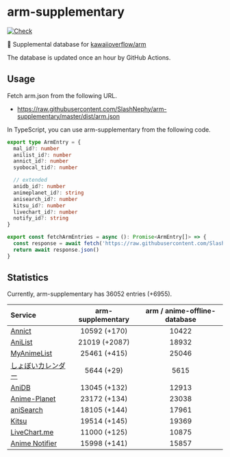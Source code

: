 # arm-supplementary

[![Check](https://github.com/SlashNephy/arm-supplementary/actions/workflows/check-node.yml/badge.svg)](https://github.com/SlashNephy/arm-supplementary/actions/workflows/check-node.yml)

💊 Supplemental database for [kawaiioverflow/arm](https://github.com/kawaiioverflow/arm)

The database is updated once an hour by GitHub Actions.

## Usage

Fetch arm.json from the following URL.

- https://raw.githubusercontent.com/SlashNephy/arm-supplementary/master/dist/arm.json

In TypeScript, you can use arm-supplementary from the following code.

```TypeScript
export type ArmEntry = {
  mal_id?: number
  anilist_id?: number
  annict_id?: number
  syobocal_tid?: number

  // extended
  anidb_id?: number
  animeplanet_id?: string
  anisearch_id?: number
  kitsu_id?: number
  livechart_id?: number
  notify_id?: string
}

export const fetchArmEntries = async (): Promise<ArmEntry[]> => {
  const response = await fetch('https://raw.githubusercontent.com/SlashNephy/arm-supplementary/master/dist/arm.json')
  return await response.json()
}
```

## Statistics

Currently, arm-supplementary has 36052 entries (+6955).

| Service                                     | arm-supplementary | arm / anime-offline-database |
| :------------------------------------------ | :---------------: | :--------------------------: |
| [Annict](https://annict.com)                |   10592 (+170)    |            10422             |
| [AniList](https://anilist.co)               |   21019 (+2087)   |            18932             |
| [MyAnimeList](https://myanimelist.net)      |   25461 (+415)    |            25046             |
| [しょぼいカレンダー](https://cal.syoboi.jp) |    5644 (+29)     |             5615             |
| [AniDB](https://anidb.net)                  |   13045 (+132)    |            12913             |
| [Anime-Planet](https://anime-planet.com)    |   23172 (+134)    |            23038             |
| [aniSearch](https://anisearch.com)          |   18105 (+144)    |            17961             |
| [Kitsu](https://kitsu.io)                   |   19514 (+145)    |            19369             |
| [LiveChart.me](https://livechart.me)        |   11000 (+125)    |            10875             |
| [Anime Notifier](https://notify.moe)        |   15998 (+141)    |            15857             |
